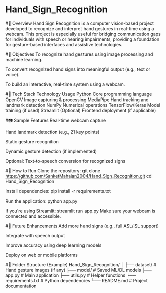 # Hand_Sign_Recognition

#📌 Overview
Hand Sign Recognition is a computer vision-based project developed to recognize and interpret hand gestures in real-time using a webcam. This project is especially useful for bridging communication gaps for individuals with speech or hearing impairments, providing a foundation for gesture-based interfaces and assistive technologies.

#🎯 Objectives
To recognize hand gestures using image processing and machine learning.

To convert recognized hand signs into meaningful output (e.g., text or voice).

To build an interactive, real-time system using a webcam.

#🔧 Tech Stack
Technology	Usage
Python	Core programming language
OpenCV	Image capturing & processing
MediaPipe	Hand tracking and landmark detection
NumPy	Numerical operations
TensorFlow/Keras	Model training (if used)
Streamlit (Optional)	Frontend deployment (if applicable)

#📷 Sample Features
Real-time webcam capture

Hand landmark detection (e.g., 21 key points)

Static gesture recognition

Dynamic gesture detection (if implemented)

Optional: Text-to-speech conversion for recognized signs

#🚀 How to Run
Clone the repository:
git clone https://github.com/SanketMahajan2004/Hand_Sign_Recognition.git
cd Hand_Sign_Recognition

Install dependencies:
pip install -r requirements.txt

Run the application:
python app.py

If you're using Streamlit:
streamlit run app.py
Make sure your webcam is connected and accessible.

#🧠 Future Enhancements
Add more hand signs (e.g., full ASL/ISL support)

Integrate with speech output

Improve accuracy using deep learning models

Deploy on web or mobile platforms

#📁 Folder Structure (Example)
Hand_Sign_Recognition/
│
├── dataset/                  # Hand gesture images (if any)
├── model/                    # Saved ML/DL models
├── app.py                    # Main application
├── utils.py                  # Helper functions
├── requirements.txt          # Python dependencies
└── README.md                 # Project documentation
